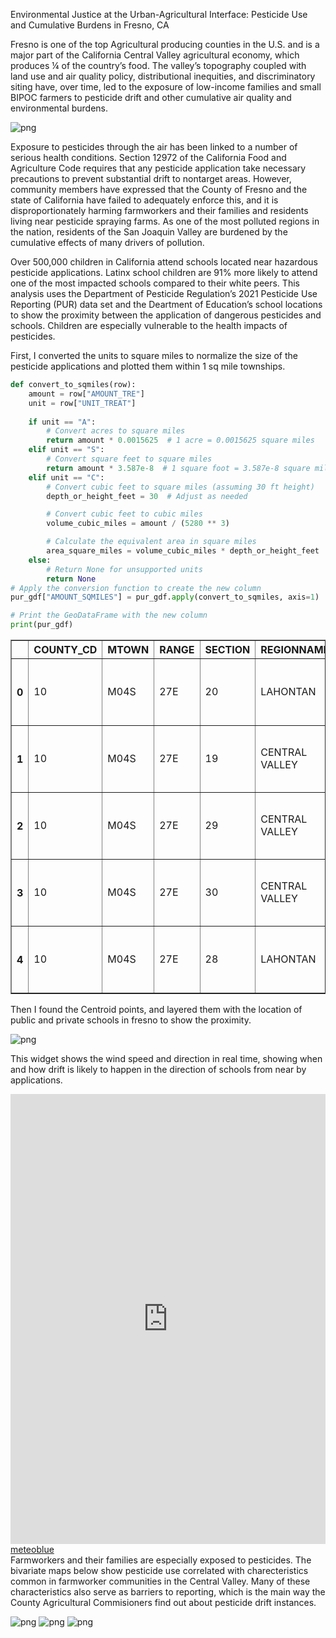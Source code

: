 Environmental Justice at the Urban-Agricultural Interface: Pesticide Use and Cumulative Burdens in Fresno, CA

Fresno is one of the top Agricultural producing counties in the U.S. and is a major part of the California Central Valley agricultural economy, which produces ¼ of the country’s food. The valley’s topography coupled with land use and air quality policy, distributional inequities, and discriminatory siting have, over time, led to the exposure of low-income families and small BIPOC farmers to pesticide drift and other cumulative air quality and environmental burdens. 

![png](output_38_0.png)


Exposure to pesticides through the air has been linked to a number of serious health conditions. Section 12972 of the California Food and Agriculture Code requires that any pesticide application take necessary precautions to prevent substantial drift to nontarget areas. However, community members have expressed that the County of Fresno and the state of California have failed to adequately enforce this, and it is disproportionately harming farmworkers and their families and residents living near pesticide spraying farms. As one of the most polluted regions in the nation, residents of the San Joaquin Valley are burdened by the cumulative effects of many drivers of pollution. 

Over 500,000 children in California attend schools located near hazardous pesticide applications. Latinx school children are 91% more likely to attend one of the most impacted schools compared to their white peers. This analysis uses the Department of Pesticide Regulation’s 2021 Pesticide Use Reporting (PUR) data set and the Deartment of Education’s school locations to show the proximity between the application of dangerous pesticides and schools. Children are especially vulnerable to the health impacts of pesticides.  

First, I converted the units to square miles to normalize the size of the pesticide applications and plotted them within 1 sq mile townships. 

```python
def convert_to_sqmiles(row):
    amount = row["AMOUNT_TRE"]
    unit = row["UNIT_TREAT"]
    
    if unit == "A":
        # Convert acres to square miles
        return amount * 0.0015625  # 1 acre = 0.0015625 square miles
    elif unit == "S":
        # Convert square feet to square miles
        return amount * 3.587e-8  # 1 square foot = 3.587e-8 square miles
    elif unit == "C":
        # Convert cubic feet to square miles (assuming 30 ft height)
        depth_or_height_feet = 30  # Adjust as needed

        # Convert cubic feet to cubic miles
        volume_cubic_miles = amount / (5280 ** 3)

        # Calculate the equivalent area in square miles
        area_square_miles = volume_cubic_miles * depth_or_height_feet
    else:
        # Return None for unsupported units
        return None
# Apply the conversion function to create the new column
pur_gdf["AMOUNT_SQMILES"] = pur_gdf.apply(convert_to_sqmiles, axis=1)

# Print the GeoDataFrame with the new column
print(pur_gdf)
```
<table border="1" class="dataframe">
  <thead>
    <tr style="text-align: right;">
      <th></th>
      <th>COUNTY_CD</th>
      <th>MTOWN</th>
      <th>RANGE</th>
      <th>SECTION</th>
      <th>REGIONNAME</th>
      <th>BASE_LN_ME</th>
      <th>TOWNSHIP</th>
      <th>MTRS</th>
      <th>MTR</th>
      <th>CO_MTRS</th>
      <th>REGION</th>
      <th>CO_MTR</th>
      <th>County_CDn</th>
      <th>NAME</th>
      <th>NAMELSAD</th>
      <th>OID_</th>
      <th>ADJUVANT</th>
      <th>YEAR</th>
      <th>DATE</th>
      <th>COUNTY_NAM</th>
      <th>COMTRS</th>
      <th>SITE_NAME</th>
      <th>PRODUCT_NA</th>
      <th>POUNDS_PRO</th>
      <th>CHEMICAL_N</th>
      <th>POUNDS_CHE</th>
      <th>AMOUNT_TRE</th>
      <th>UNIT_TREAT</th>
      <th>AERIAL_GRO</th>
      <th>geometry</th>
      <th>AMOUNT_SQMILES</th>
    </tr>
  </thead>
  <tbody>
    <tr>
      <th>0</th>
      <td>10</td>
      <td>M04S</td>
      <td>27E</td>
      <td>20</td>
      <td>LAHONTAN</td>
      <td>M</td>
      <td>04S</td>
      <td>M04S27E20</td>
      <td>M04S27E</td>
      <td>10M04S27E20</td>
      <td>6</td>
      <td>10M04S27E</td>
      <td>10</td>
      <td>Fresno</td>
      <td>Fresno County</td>
      <td>None</td>
      <td>None</td>
      <td>NaN</td>
      <td>None</td>
      <td>None</td>
      <td>None</td>
      <td>None</td>
      <td>None</td>
      <td>NaN</td>
      <td>None</td>
      <td>NaN</td>
      <td>NaN</td>
      <td>None</td>
      <td>None</td>
      <td>POLYGON ((86163.850 -47413.974, 86191.328 -474...</td>
      <td>NaN</td>
    </tr>
    <tr>
      <th>1</th>
      <td>10</td>
      <td>M04S</td>
      <td>27E</td>
      <td>19</td>
      <td>CENTRAL VALLEY</td>
      <td>M</td>
      <td>04S</td>
      <td>M04S27E19</td>
      <td>M04S27E</td>
      <td>10M04S27E19</td>
      <td>5</td>
      <td>10M04S27E</td>
      <td>10</td>
      <td>Fresno</td>
      <td>Fresno County</td>
      <td>None</td>
      <td>None</td>
      <td>NaN</td>
      <td>None</td>
      <td>None</td>
      <td>None</td>
      <td>None</td>
      <td>None</td>
      <td>NaN</td>
      <td>None</td>
      <td>NaN</td>
      <td>NaN</td>
      <td>None</td>
      <td>None</td>
      <td>POLYGON ((85698.772 -47889.337, 85702.950 -480...</td>
      <td>NaN</td>
    </tr>
    <tr>
      <th>2</th>
      <td>10</td>
      <td>M04S</td>
      <td>27E</td>
      <td>29</td>
      <td>CENTRAL VALLEY</td>
      <td>M</td>
      <td>04S</td>
      <td>M04S27E29</td>
      <td>M04S27E</td>
      <td>10M04S27E29</td>
      <td>5</td>
      <td>10M04S27E</td>
      <td>10</td>
      <td>Fresno</td>
      <td>Fresno County</td>
      <td>None</td>
      <td>None</td>
      <td>NaN</td>
      <td>None</td>
      <td>None</td>
      <td>None</td>
      <td>None</td>
      <td>None</td>
      <td>NaN</td>
      <td>None</td>
      <td>NaN</td>
      <td>NaN</td>
      <td>None</td>
      <td>None</td>
      <td>POLYGON ((85826.745 -48097.511, 87004.884 -480...</td>
      <td>NaN</td>
    </tr>
    <tr>
      <th>3</th>
      <td>10</td>
      <td>M04S</td>
      <td>27E</td>
      <td>30</td>
      <td>CENTRAL VALLEY</td>
      <td>M</td>
      <td>04S</td>
      <td>M04S27E30</td>
      <td>M04S27E</td>
      <td>10M04S27E30</td>
      <td>5</td>
      <td>10M04S27E</td>
      <td>10</td>
      <td>Fresno</td>
      <td>Fresno County</td>
      <td>None</td>
      <td>None</td>
      <td>NaN</td>
      <td>None</td>
      <td>None</td>
      <td>None</td>
      <td>None</td>
      <td>None</td>
      <td>NaN</td>
      <td>None</td>
      <td>NaN</td>
      <td>NaN</td>
      <td>None</td>
      <td>None</td>
      <td>POLYGON ((85492.147 -48100.514, 85702.950 -480...</td>
      <td>NaN</td>
    </tr>
    <tr>
      <th>4</th>
      <td>10</td>
      <td>M04S</td>
      <td>27E</td>
      <td>28</td>
      <td>LAHONTAN</td>
      <td>M</td>
      <td>04S</td>
      <td>M04S27E28</td>
      <td>M04S27E</td>
      <td>10M04S27E28</td>
      <td>6</td>
      <td>10M04S27E</td>
      <td>10</td>
      <td>Fresno</td>
      <td>Fresno County</td>
      <td>None</td>
      <td>None</td>
      <td>NaN</td>
      <td>None</td>
      <td>None</td>
      <td>None</td>
      <td>None</td>
      <td>None</td>
      <td>NaN</td>
      <td>None</td>
      <td>NaN</td>
      <td>NaN</td>
      <td>None</td>
      <td>None</td>
      <td>POLYGON ((89043.287 -49493.042, 89047.876 -496...</td>
      <td>NaN</td>
    </tr>
  </tbody>
</table>
</div>

Then I found the Centroid points, and layered them with the location of public and private schools in fresno to show the proximity. 


![png](output_32_0.png)
    
This widget shows the wind speed and direction in real time, showing when and how drift is likely to happen in the direction of schools from near by applications. 

<iframe src="https://www.meteoblue.com/en/weather/maps/widget/fresno_united-states_5350937?windAnimation=0&windAnimation=1&gust=0&gust=1&satellite=0&satellite=1&cloudsAndPrecipitation=0&cloudsAndPrecipitation=1&temperature=0&temperature=1&sunshine=0&sunshine=1&extremeForecastIndex=0&extremeForecastIndex=1&geoloc=fixed&tempunit=C&windunit=km%252Fh&lengthunit=metric&zoom=5&autowidth=auto"  frameborder="0" scrolling="NO" allowtransparency="true" sandbox="allow-same-origin allow-scripts allow-popups allow-popups-to-escape-sandbox" style="width: 100%; height: 720px"></iframe><div><!-- DO NOT REMOVE THIS LINK --><a href="https://www.meteoblue.com/en/weather/maps/fresno_united-states_5350937?utm_source=weather_widget&utm_medium=linkus&utm_content=map&utm_campaign=Weather%2BWidget" target="_blank" rel="noopener">meteoblue</a></div>
Farmworkers and their families are especially exposed to pesticides. The bivariate maps below show pesticide use correlated with charecteristics common in farmworker communities in the Central Valley. Many of these characteristics also serve as barriers to reporting, which is the main way the County Agricultural Commisioners find out about pesticide drift instances.

![png](output_42_0.png)
![png](output_43_0.png)
![png](output_44_0.png)


